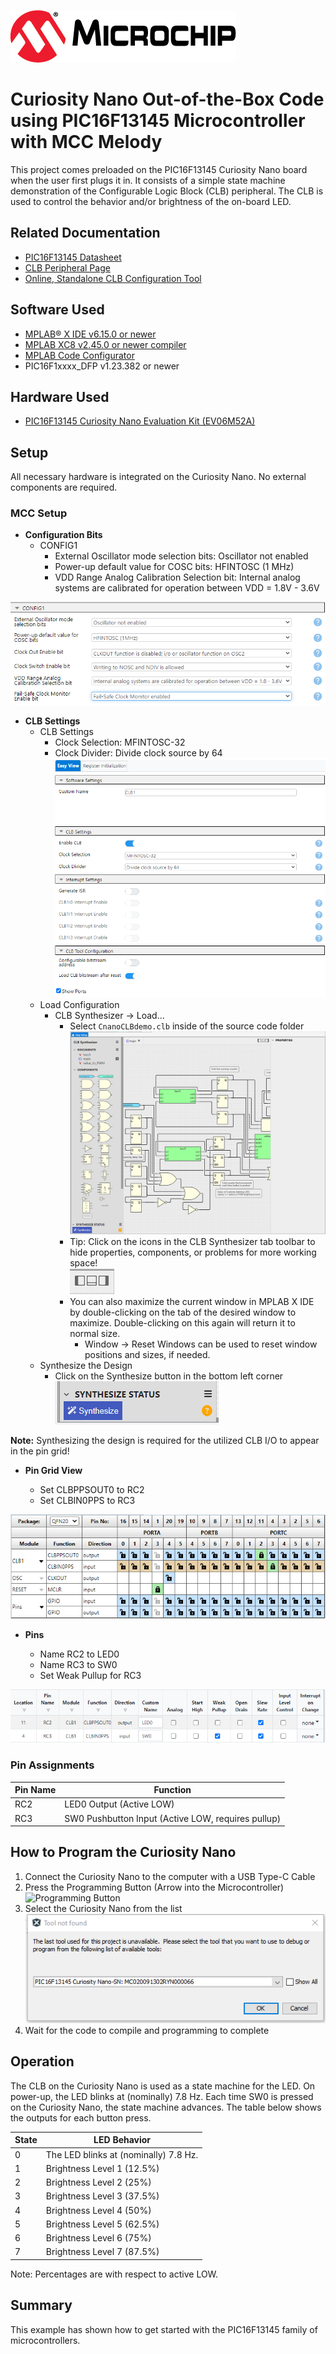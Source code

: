 <!-- Please do not change this logo with link -->

[![MCHP](images/microchip.png)](https://www.microchip.com)

# Curiosity Nano Out-of-the-Box Code using PIC16F13145 Microcontroller with MCC Melody

This project comes preloaded on the PIC16F13145 Curiosity Nano board when the user first plugs it in. It consists of a simple state machine demonstration of the Configurable Logic Block (CLB) peripheral. The CLB is used to control the behavior and/or brightness of the on-board LED. 

## Related Documentation

- [PIC16F13145 Datasheet](#)
- [CLB Peripheral Page](#)
- [Online, Standalone CLB Configuration Tool](#)

## Software Used

- [MPLAB® X IDE v6.15.0 or newer](#)
- [MPLAB XC8 v2.45.0 or newer compiler](#)
- [MPLAB Code Configurator](#)
- PIC16F1xxxx_DFP v1.23.382 or newer

## Hardware Used

- [PIC16F13145 Curiosity Nano Evaluation Kit (EV06M52A)](#)

## Setup

All necessary hardware is integrated on the Curiosity Nano. No external components are required.

### MCC Setup

* **Configuration Bits**
     * CONFIG1
          * External Oscillator mode selection bits: Oscillator not enabled  
          * Power-up default value for COSC bits: HFINTOSC (1 MHz)  
          * VDD Range Analog Calibration Selection bit: Internal analog systems are calibrated for operation between VDD = 1.8V - 3.6V  

![Image of CONFIG1](./images/configBits_CONFIG1.PNG)

* **CLB Settings**
     * CLB Settings
          * Clock Selection: MFINTOSC-32
          * Clock Divider: Divide clock source by 64  
![Image of the CLB Settings](./images/CLBSettings.PNG)  
     * Load Configuration
          * CLB Synthesizer &rarr; Load...
               * Select `CnanoCLBdemo.clb` inside of the source code folder  
![Image of the CLB Synthesizer](./images/CLBSynthesizer_startup.PNG)  
               * Tip: Click on the icons in the CLB Synthesizer tab toolbar to hide properties, components, or problems for more working space!  
![CLB Window Controls](./images/CLBSynthesizer_windowControls.PNG)  
               * You can also maximize the current window in MPLAB X IDE by double-clicking on the tab of the desired window to maximize. Double-clicking on this again will return it to normal size.
                    * Window &rarr; Reset Windows can be used to reset window positions and sizes, if needed.
     * Synthesize the Design
          * Click on the Synthesize button in the bottom left corner  
![CLB Synthesize Button](./images/CLBSynthesizer_synthesize.PNG)  

**Note:** Synthesizing the design is required for the utilized CLB I/O to appear in the pin grid!

* **Pin Grid View**

     - Set CLBPPSOUT0 to RC2
     - Set CLBIN0PPS to RC3

![Pin Grid View](./images/pinGrid.PNG)
  
* **Pins**

     - Name RC2 to LED0
     - Name RC3 to SW0
     - Set Weak Pullup for RC3  

![Pin Settings](./images/pinSettings.PNG)  

### Pin Assignments

| Pin Name | Function |
| -------- | -------- |
| RC2 | LED0 Output (Active LOW)
| RC3 | SW0 Pushbutton Input (Active LOW, requires pullup)

## How to Program the Curiosity Nano

1. Connect the Curiosity Nano to the computer with a USB Type-C Cable
2. Press the Programming Button (Arrow into the Microcontroller)
![Programming Button]()
3. Select the Curiosity Nano from the list
![Selecting a tool](./images/toolSelect.PNG)  
4. Wait for the code to compile and programming to complete

## Operation

The CLB on the Curiosity Nano is used as a state machine for the LED. On power-up, the LED blinks at (nominally) 7.8 Hz. Each time SW0 is pressed on the Curiosity Nano, the state machine advances. The table below shows the outputs for each button press.

| State | LED Behavior |
| ------------ | ------------ |
| 0 | The LED blinks at (nominally) 7.8 Hz.
| 1 | Brightness Level 1 (12.5%)
| 2 | Brightness Level 2 (25%)
| 3 | Brightness Level 3 (37.5%)
| 4 | Brightness Level 4 (50%)
| 5 | Brightness Level 5 (62.5%)
| 6 | Brightness Level 6 (75%)
| 7 | Brightness Level 7 (87.5%)

Note: Percentages are with respect to active LOW.

## Summary

This example has shown how to get started with the PIC16F13145 family of microcontrollers.
